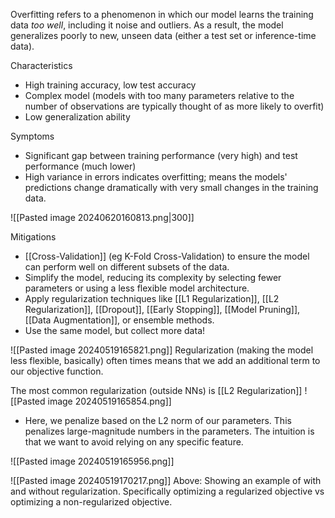 Overfitting refers to a phenomenon in which our model learns the training data *too well*, including it noise and outliers. As a result, the model generalizes poorly to new, unseen data (either a test set or inference-time data).

Characteristics
- High training accuracy, low test accuracy
- Complex model (models with too many parameters relative to the number of observations are typically thought of as more likely to overfit)
- Low generalization ability

Symptoms
- Significant gap between training performance (very high) and test performance (much lower)
- High variance in errors indicates overfitting; means the models' predictions change dramatically with very small changes in the training data.

![[Pasted image 20240620160813.png|300]]

Mitigations
- [[Cross-Validation]] (eg K-Fold Cross-Validation) to ensure the model can perform well on different subsets of the data.
- Simplify the model, reducing its complexity by selecting fewer parameters or using a less flexible model architecture.
- Apply regularization techniques like [[L1 Regularization]], [[L2 Regularization]], [[Dropout]], [[Early Stopping]], [[Model Pruning]], [[Data Augmentation]], or ensemble methods.
- Use the same model, but collect more data!


![[Pasted image 20240519165821.png]]
Regularization (making the model less flexible, basically) often times means that we add an additional term to our objective function.

The most common regularization (outside NNs) is [[L2 Regularization]]
![[Pasted image 20240519165854.png]]
- Here, we penalize based on the L2 norm of our parameters. This penalizes large-magnitude numbers in the parameters. The intuition is that we want to avoid relying on any specific feature.

![[Pasted image 20240519165956.png]]

![[Pasted image 20240519170217.png]]
Above: Showing an example of with and without regularization. Specifically optimizing a regularized objective vs optimizing a non-regularized objective.
